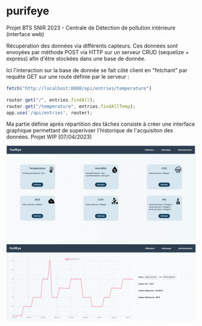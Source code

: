 # purifeye
Projet BTS SNIR 2023 - Centrale de Détection de pollution intérieure (interface web)

Récupération des données via différents capteurs.
Ces données sont envoyées par méthode POST via HTTP sur un serveur CRUD (sequelize + express) afin d'être stockées dans une base de donnée.

Ici l'interaction sur la base de donnée se fait côté client en "fetchant" par requête GET sur une route définie par le serveur :

```js
fetch("http://localhost:8080/api/entries/temperature")
```

```js
router.get("/", entries.findAll);
router.get("/temperature", entries.findAllTemp);
app.use('/api/entries', router);
```

Ma partie définie après répartition des tâches consiste à créer une interface graphique permettant de superivser l'historique de l'acquisiton des données.
Projet WIP (07/04/2023)

<img src="images/Capture.PNG">
<img src="images/Capture2.PNG">


